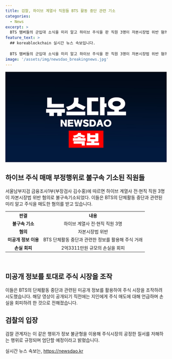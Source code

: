 ```yaml
---
title: 검찰, 하이브 계열사 직원들 BTS 활동 중단 관련 기소
categories:
  - News
excerpt: >
  BTS 멤버들의 군입대 소식을 미리 알고 하이브 주식을 판 직원 3명이 자본시장법 위반 혐의로 불구속 기소된 사건이 발생했습니다. 이들은 멤버들의 단체활동 중단을 예고한 영상이 공개되기 전 하이브 주식을 매도해 2억3311만원의 손실을 회피했습니다. 이들은 내부자 정보를 악용한 주식 거래로 혐의를 받고, 검찰은 이에 대해 엄단할 예정이라고 밝혔습니다.
feature_text: >
  ## koreablockchain 실시간 뉴스 속보입니다.

  BTS 멤버들의 군입대 소식을 미리 알고 하이브 주식을 판 직원 3명이 자본시장법 위반 혐의로 불구속 기소된 사건이 발생했습니다. 이들은 멤버들의 단체활동 중단을 예고한 영상이 공개되기 전 하이브 주식을 매도해 2억3311만원의 손실을 회피했습니다. 이들은 내부자 정보를 악용한 주식 거래로 혐의를 받고, 검찰은 이에 대해 엄단할 예정이라고 밝혔습니다.
image: '/assets/img/newsdao_breakingnews.jpg'
---
```


<p><img src="/assets/img/newsdao_breakingnews.jpg" alt="koreablockchain 속보" /></p>

<h2 data-ke-size="size26">하이브 주식 매매 부정행위로 불구속 기소된 직원들</h2>

<p data-ke-size="size16">서울남부지검 금융조사1부(부장검사 김수홍)에 따르면 하이브 계열사 전·현직 직원 3명이 자본시장법 위반 혐의로 불구속기소되었다. 이들은 BTS의 단체활동 중단과 관련된 미리 알고 주식을 매도한 혐의를 받고 있습니다.</p>

<table>
  <tr>
    <td style="text-align: center; height: 17px;"><b>판결</b></td>
    <td style="text-align: center; height: 17px;"><b>내용</b></td>
  </tr>
  <tr>
    <td style="text-align: center; height: 17px;"><b>불구속 기소</b></td>
    <td style="text-align: center; height: 17px;">하이브 계열사 전·현직 직원 3명</td>
  </tr>
  <tr>
    <td style="text-align: center; height: 17px;"><b>혐의</b></td>
    <td style="text-align: center; height: 17px;">자본시장법 위반</td>
  </tr>
  <tr>
    <td style="text-align: center; height: 17px;"><b>미공개 정보 이용</b></td>
    <td style="text-align: center; height: 17px;">BTS 단체활동 중단과 관련한 정보를 활용해 주식 거래</td>
  </tr>
  <tr>
    <td style="text-align: center; height: 17px;"><b>손실 회피</b></td>
    <td style="text-align: center; height: 17px;">2억3311만원 규모의 손실을 회피</td>
  </tr>
</table>

<p data-ke-size="size16">&nbsp;</p>

<h2 data-ke-size="size26">미공개 정보를 토대로 주식 시장을 조작</h2>

<p data-ke-size="size16">이들은 BTS의 단체활동 중단과 관련된 미공개 정보를 활용하여 주식 시장을 조작하려 시도했습니다. 해당 영상이 공개되기 직전에는 지인에게 주식 매도에 대해 언급하며 손실을 회피하려 한 것으로 전해졌습니다.</p>

<h2 data-ke-size="size26">검찰의 입장</h2>

<p data-ke-size="size16">검찰 관계자는 이 같은 행위가 정보 불균형을 이용해 주식시장의 공정한 질서를 저해하는 행위로 규정되며 엄단할 예정이라고 밝혔습니다.</p>
실시간 뉴스 속보는, <a href="https://newsdao.kr" rel="dofollow">https://newsdao.kr</a>


